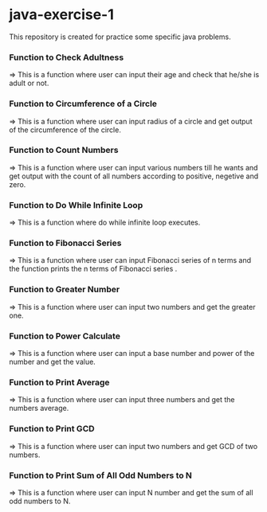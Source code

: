 # java-exercise-1

This repository is created for practice some specific java problems.

### Function to Check Adultness
<p>=> This is a function where user can input their age and check that he/she is adult or not.</p>

### Function to Circumference of a Circle
<p>=> This is a function where user can input radius of a circle and get output of the circumference of the circle.</p>

### Function to Count Numbers
<p>=> This is a function where user can input various numbers till he wants and get output with the count of all numbers according to positive, negetive and zero.</p>

### Function to Do While Infinite Loop
<p>=> This is a function where do while infinite loop executes.</p>

### Function to Fibonacci Series
<p>=> This is a function where user can input Fibonacci series of n terms and the function prints the n terms of Fibonacci series .</p>

### Function to Greater Number
<p>=> This is a function where user can input two numbers and get the greater one.</p>

### Function to Power Calculate
<p>=> This is a function where user can input a base number and power of the number and get the value.</p>

### Function to Print Average
<p>=> This is a function where user can input three numbers and get the numbers average.</p>

### Function to Print GCD 
<p>=> This is a function where user can input two numbers and get GCD of two numbers.</p>

### Function to Print Sum of All Odd Numbers to N
<p>=> This is a function where user can input N number and get the sum of all odd numbers to N.</p>
